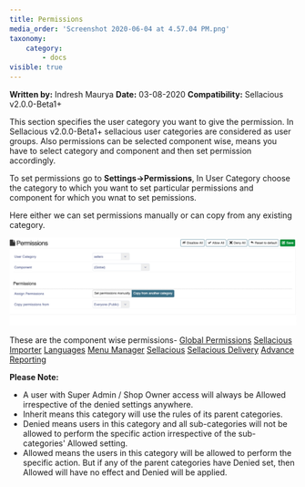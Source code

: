 ```yaml
---
title: Permissions
media_order: 'Screenshot 2020-06-04 at 4.57.04 PM.png'
taxonomy:
    category:
        - docs
visible: true
---
```


**Written by:** Indresh Maurya
**Date:** 03-08-2020
**Compatibility:** Sellacious v2.0.0-Beta1+

This section specifies the user category you want to give the permission. In Sellacious v2.0.0-Beta1+ sellacious user categories are considered as user groups. Also permissions can be selected component wise, means you have to select category and component and then set permission accordingly.

To set permissions go to **Settings->Permissions**, In User Category choose the category to which you want to set particular permissions and component for which you wnat to set pemissions.

Here either we can set permissions manually or can copy from any existing category.

![](Screenshot%202020-06-04%20at%204.57.04%20PM.png)

These are the component wise permissions-
[Global Permissions](https://www.sellacious.com/documentation-v2#/learn/settings/permissions/global-permissions)
[Sellacious Importer](https://www.sellacious.com/learn/settings/permissions/sellacious-importer)
[Languages](https://www.sellacious.com/learn/settings/permissions/languages)
[Menu Manager](https://www.sellacious.com/learn/settings/permissions/menu-manager)
[Sellacious](https://www.sellacious.com/learn/settings/permissions/sellacious)
[Sellacious Delivery](https://www.sellacious.com/learn/settings/permissions/sellacious-delivery)
[Advance Reporting](https://www.sellacious.com/learn/settings/permissions/advance-reporting)

**Please Note:**
* A user with Super Admin / Shop Owner access will always be Allowed irrespective of the denied settings anywhere.
* Inherit means this category will use the rules of its parent categories.
* Denied means users in this category and all sub-categories will not be allowed to perform the specific action irrespective of the sub-categories' Allowed setting.
* Allowed means the users in this category will be allowed to perform the specific action. But if any of the parent categories have Denied set, then Allowed will have no effect and Denied will be applied.